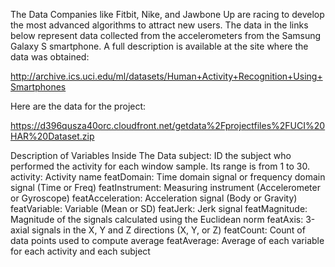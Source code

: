The Data
Companies like Fitbit, Nike, and Jawbone Up are racing to develop the most advanced algorithms to attract new users. The data in the links below represent data collected from the accelerometers from the Samsung Galaxy S smartphone. A full description is available at the site where the data was obtained:

http://archive.ics.uci.edu/ml/datasets/Human+Activity+Recognition+Using+Smartphones

Here are the data for the project:

https://d396qusza40orc.cloudfront.net/getdata%2Fprojectfiles%2FUCI%20HAR%20Dataset.zip

Description of Variables Inside The Data
subject:	ID the subject who performed the activity for each window sample. Its range is from 1 to 30.
activity:	Activity name
featDomain: Time domain signal or frequency domain signal (Time or Freq)
featInstrument:	Measuring instrument (Accelerometer or Gyroscope)
featAcceleration:	Acceleration signal (Body or Gravity)
featVariable:	Variable (Mean or SD)
featJerk: Jerk signal
featMagnitude: Magnitude of the signals calculated using the Euclidean norm
featAxis:	3-axial signals in the X, Y and Z directions (X, Y, or Z)
featCount: Count of data points used to compute average
featAverage:	Average of each variable for each activity and each subject
